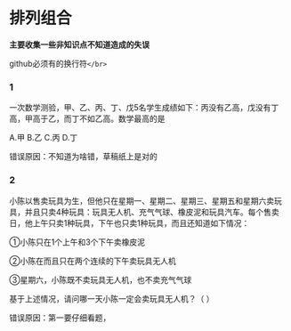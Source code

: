 # 排列组合

**主要收集一些非知识点不知道造成的失误**

github必须有的换行符`</br>`

### 1

一次数学测验，甲、乙、丙、丁、戊5名学生成绩如下：丙没有乙高，戊没有丁高，甲高于乙，而丁不如乙高。数学最高的是

A.甲 B.乙 C.丙 D.丁

错误原因：不知道为啥错，草稿纸上是对的

### 2

小陈以售卖玩具为生，但他只在星期一、星期二、星期三、星期五和星期六卖玩具，并且只卖4种玩具：玩具无人机、充气气球、橡皮泥和玩具汽车。每个售卖日，他上午只卖1种玩具，下午也只卖1种玩具，而且还知道如下情况：

①小陈只在1个上午和3个下午卖橡皮泥

②小陈在而且只在两个连续的下午卖玩具无人机

③星期六，小陈既不卖玩具无人机，也不卖充气气球

基于上述情况，请问哪一天小陈一定会卖玩具无人机？（ ）

错误原因：第一要仔细看题，